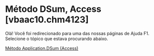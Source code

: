 
# Método DSum, Access [vbaac10.chm4123]

Olá! Você foi redirecionado para uma das nossas páginas de Ajuda F1. Selecione o tópico que estava procurando abaixo.

[Método Application.DSum (Access)](http://msdn.microsoft.com/library/53a3cfd4-a5e3-d0c5-1727-070c99d2b984%28Office.15%29.aspx)
